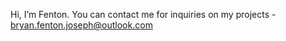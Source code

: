 Hi, I’m Fenton.
You can contact me for inquiries on my projects - bryan.fenton.joseph@outlook.com

<!---
Fenton031002/Fenton031002 is a ✨ special ✨ repository because its `README.md` (this file) appears on your GitHub profile.
You can click the Preview link to take a look at your changes.
--->
